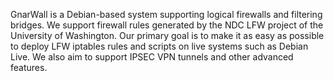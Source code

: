 GnarWall is a Debian-based system supporting logical firewalls and filtering bridges.  We support firewall rules generated by the NDC LFW project of the University of Washington.  Our primary goal is to make it as easy as possible to deploy LFW iptables rules and scripts on live systems such as Debian Live.  We also aim to support IPSEC VPN tunnels and other advanced features.